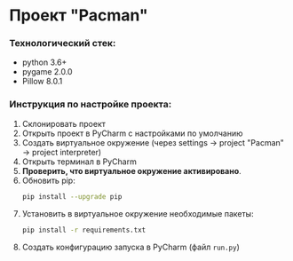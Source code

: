 # Проект "Pacman"

### Технологический стек:
- python 3.6+
- pygame 2.0.0
- Pillow 8.0.1

### Инструкция по настройке проекта:
1. Склонировать проект
2. Открыть проект в PyCharm с наcтройками по умолчанию
3. Создать виртуальное окружение (через settings -> project "Pacman" -> project interpreter)
4. Открыть терминал в PyCharm
5. **Проверить, что виртуальное окружение активировано**.
6. Обновить pip:
    ```bash
    pip install --upgrade pip
    ```
7. Установить в виртуальное окружение необходимые пакеты: 
    ```bash
    pip install -r requirements.txt
    ```
8. Создать конфигурацию запуска в PyCharm (файл `run.py`)
